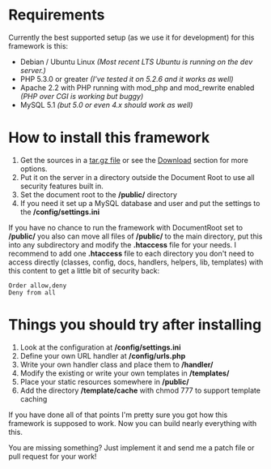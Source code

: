 # Requirements

Currently the best supported setup (as we use it for development) for this framework is this:

- Debian / Ubuntu Linux *(Most recent LTS Ubuntu is running on the dev server.)*
- PHP 5.3.0 or greater *(I've tested it on 5.2.6 and it works as well)*
- Apache 2.2 with PHP running with mod\_php and mod\_rewrite enabled *(PHP over CGI is working but buggy)*
- MySQL 5.1 *(but 5.0 or even 4.x should work as well)*

# How to install this framework

1. Get the sources in a [tar.gz file](https://github.com/Luzifer/PHPFramework/tarball/master) 
   or see the [Download](https://github.com/Luzifer/PHPFramework/downloads) section for more
   options.
1. Put it on the server in a directory outside the Document Root to use all security features
   built in.
1. Set the document root to the **/public/** directory
1. If you need it set up a MySQL database and user and put the settings to the **/config/settings.ini**

If you have no chance to run the framework with DocumentRoot set to **/public/** you also can move
all files of **/public/** to the main directory, put this into any subdirectory and modify the 
**.htaccess** file for your needs. I recommend to add one **.htaccess** file to each directory you
don't need to access directly (classes, config, docs, handlers, helpers, lib, templates) with this 
content to get a little bit of security back:

    Order allow,deny
    Deny from all

# Things you should try after installing

1. Look at the configuration at **/config/settings.ini**
1. Define your own URL handler at **/config/urls.php**
1. Write your own handler class and place them to **/handler/**
1. Modify the existing or write your own templates in **/templates/**
1. Place your static resources somewhere in **/public/**
1. Add the directory **/template/cache** with chmod 777 to support template caching

If you have done all of that points I'm pretty sure you got how this
framework is supposed to work. Now you can build nearly everything 
with this. 

You are missing something? Just implement it and send me
a patch file or pull request for your work!